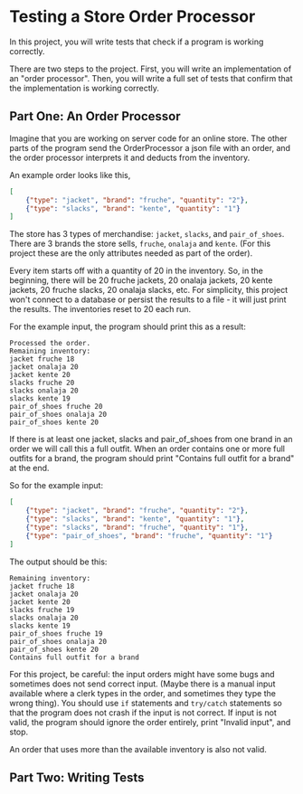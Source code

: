 # Testing a Store Order Processor

In this project, you will write tests that check if a program is working correctly.

There are two steps to the project. First, you will write an implementation of an "order processor". Then, you will write a full set of tests that confirm that the implementation is working correctly.

## Part One: An Order Processor

Imagine that you are working on server code for an online store. The other parts of the program send the OrderProcessor a json file with an order, and the order processor interprets it and deducts from the inventory.

An example order looks like this,

```json
[
    {"type": "jacket", "brand": "fruche", "quantity": "2"},
    {"type": "slacks", "brand": "kente", "quantity": "1"}
]
```

The store has 3 types of merchandise: `jacket`, `slacks`, and `pair_of_shoes`. There are 3 brands the store sells, `fruche`, `onalaja` and `kente`. (For this project these are the only attributes needed as part of the order).

Every item starts off with a quantity of 20 in the inventory. So, in the beginning, there will be 20 fruche jackets, 20 onalaja jackets, 20 kente jackets, 20 fruche slacks, 20 onalaja slacks, etc. For simplicity, this project won't connect to a database or persist the results to a file - it will just print the results. The inventories reset to 20 each run.

For the example input, the program should print this as a result:

```
Processed the order.
Remaining inventory:
jacket fruche 18
jacket onalaja 20
jacket kente 20
slacks fruche 20
slacks onalaja 20
slacks kente 19
pair_of_shoes fruche 20
pair_of_shoes onalaja 20
pair_of_shoes kente 20
```

If there is at least one jacket, slacks and pair_of_shoes from one brand in an order we will call this a full outfit. When an order contains one or more full outfits for a brand, the program should print "Contains full outfit for a brand" at the end.

So for the example input:

```json
[
    {"type": "jacket", "brand": "fruche", "quantity": "2"},
    {"type": "slacks", "brand": "kente", "quantity": "1"},
    {"type": "slacks", "brand": "fruche", "quantity": "1"},
    {"type": "pair_of_shoes", "brand": "fruche", "quantity": "1"}
]

```

The output should be this:

```
Remaining inventory:
jacket fruche 18
jacket onalaja 20
jacket kente 20
slacks fruche 19
slacks onalaja 20
slacks kente 19
pair_of_shoes fruche 19
pair_of_shoes onalaja 20
pair_of_shoes kente 20
Contains full outfit for a brand
```


For this project, be careful: the input orders might have some bugs and sometimes does not send correct input. (Maybe there is a manual input available where a clerk types in the order, and sometimes they type the wrong thing). You should use `if` statements and `try/catch` statements so that the program does not crash if the input is not correct. If input is not valid, the program should ignore the order entirely, print "Invalid input", and stop.

An order that uses more than the available inventory is also not valid.

## Part Two: Writing Tests


